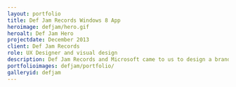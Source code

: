 ```yaml
---
layout: portfolio
title: Def Jam Records Windows 8 App
heroimage: defjam/hero.gif
heroalt: Def Jam Hero
projectdate: December 2013
client: Def Jam Records
role: UX Designer and visual design
description: Def Jam Records and Microsoft came to us to design a brand new experience for a Windows 8 presence. The challenge was to design an app based on their current website at the time. The design had to allow for exploration of Def Jam Record members, fit into the Windows 8 ecosystem, and be as creative and fresh as the company itself. We reimagined an experience based on their site an d offered a fun feature for users to pick their favorite artists as ingredients for criteria to explore new artists they may have never heard of.
portfolioimages: defjam/portfolio/
galleryid: defjam
---
```

